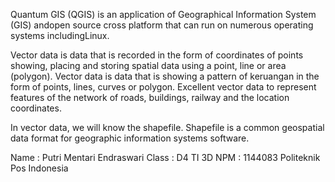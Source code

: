 Quantum GIS (QGIS) is an application of Geographical Information System (GIS) andopen source cross platform that can run on numerous operating systems includingLinux.

Vector data is data that is recorded in the form of coordinates of points showing, placing and storing spatial data using a point, line or area (polygon). Vector data is data that is showing a pattern of keruangan in the form of points, lines, curves or polygon. Excellent vector data to represent features of the network of roads, buildings, railway and the location coordinates.

In vector data, we will know the shapefile. Shapefile is a common geospatial data format for geographic information systems software.

Name : Putri Mentari Endraswari
Class : D4 TI 3D
NPM : 1144083
Politeknik Pos Indonesia
